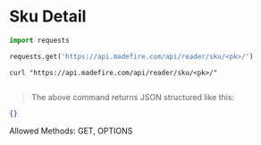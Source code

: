 # Sku Detail

```python
import requests

requests.get('https://api.madefire.com/api/reader/sku/<pk>/')
```

```shell
curl "https://api.madefire.com/api/reader/sku/<pk>/"
```

```javascript
```

> The above command returns JSON structured like this:

```json
{}
```

Allowed Methods: GET, OPTIONS


